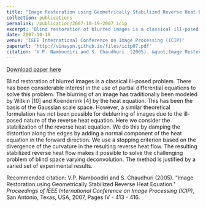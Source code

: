 ```yaml
---
title: "Image Restoration using Geometrically Stabilized Reverse Heat Equation"
collection: publications
permalink: /publication/2007-10-19-2007_icip
excerpt: 'Blind restoration of blurred images is a classical ill-posed problem. There has been considerable interest in the use of partial differential equations to solve this problem. The blurring of an image has traditionally been modeled by Witkin [10] and Koenderink [4] by the heat equation. This has been the basis of the Gaussian scale space. However, a similar theoretical formulation has not been possible for deblurring of images due to the ill-posed nature of the reverse heat equation. Here we consider the stabilization of the reverse heat equation. We do this by damping the distortion along the edges by adding a normal component of the heat equation in the forward direction. We use a stopping criterion based on the divergence of the curvature in the resulting reverse heat flow. The resulting stabilized reverse heat flow makes it possible to solve the challenging problem of blind space varying deconvolution. The method is justified by a varied set of experimental results.'
date: 2007-10-19
venue: 'IEEE International Conference on Image Processing (ICIP)'
paperurl: 'http://vinaypn.github.io/files/icip07.pdf'
citation: 'V.P. Namboodiri and S. Chaudhuri  (2005). &quot;Image Restoration using Geometrically Stabilized Reverse Heat Equation.&quot; <i>Proceedings of IEEE International Conference on Image Processing (ICIP)</i>, San Antonio, Texas, USA, 2007, Pages IV - 413 - 416.'
---
```


<a href='http://vinaypn.github.io/files/icip07.pdf'>Download paper here</a>

Blind restoration of blurred images is a classical ill-posed problem. There has been considerable interest in the use of partial differential equations to solve this problem. The blurring of an image has traditionally been modeled by Witkin [10] and Koenderink [4] by the heat equation. This has been the basis of the Gaussian scale space. However, a similar theoretical formulation has not been possible for deblurring of images due to the ill-posed nature of the reverse heat equation. Here we consider the stabilization of the reverse heat equation. We do this by damping the distortion along the edges by adding a normal component of the heat equation in the forward direction. We use a stopping criterion based on the divergence of the curvature in the resulting reverse heat flow. The resulting stabilized reverse heat flow makes it possible to solve the challenging problem of blind space varying deconvolution. The method is justified by a varied set of experimental results.

Recommended citation: V.P. Namboodiri and S. Chaudhuri  (2005). "Image Restoration using Geometrically Stabilized Reverse Heat Equation." <i>Proceedings of IEEE International Conference on Image Processing (ICIP)</i>, San Antonio, Texas, USA, 2007, Pages IV - 413 - 416.
